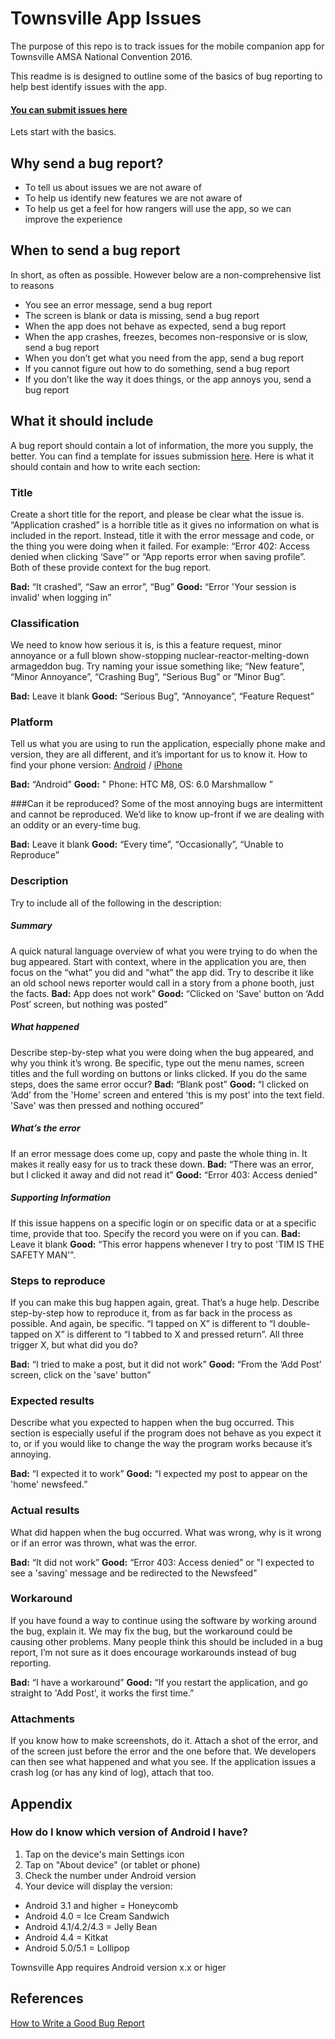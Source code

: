 # Townsville App Issues
The purpose of this repo is to track issues for the mobile companion app for Townsville AMSA National Convention 2016.

This readme is is designed to outline some of the basics of bug reporting to help best identify issues with the app.

#### [You can submit issues here](https://github.com/KrisnelC/townsville-app-issues/issues)

Lets start with the basics.

## Why send a bug report?
* To tell us about issues we are not aware of
* To help us identify new features we are not aware of
* To help us get a feel for how rangers will use the app, so we can improve the experience

## When to send a bug report
In short, as often as possible. However below are a non-comprehensive list to reasons
* You see an error message, send a bug report
* The screen is blank or data is missing, send a bug report
* When the app does not behave as expected, send a bug report
* When the app crashes, freezes, becomes non-responsive or is slow, send a bug report
* When you don’t get what you need from the app, send a bug report
* If you cannot figure out how to do something, send a bug report
* If you don’t like the way it does things, or the app annoys you, send a bug report

## What it should include

A bug report should contain a lot of information, the more you supply, the better. You can find a template for issues submission [here](). Here is what it should contain and how to write each section:

### Title
Create a short title for the report, and please be clear what the issue is. “Application crashed” is a horrible title as it gives no information on what is included in the report. Instead, title it with the error message and code, or the thing you were doing when it failed. For example: “Error 402: Access denied when clicking ‘Save’” or “App reports error when saving profile”. Both of these provide context for the bug report.

**Bad:** “It crashed”, “Saw an error”, “Bug”
**Good:** “Error 'Your session is invalid' when logging in”

### Classification
We need to know how serious it is, is this a feature request, minor annoyance or a full blown show-stopping nuclear-reactor-melting-down armageddon bug. Try naming your issue something like; “New feature”, “Minor Annoyance”, “Crashing Bug”, “Serious Bug” or “Minor Bug”.

**Bad:** Leave it blank
**Good:** “Serious Bug”, “Annoyance”, “Feature Request”

### Platform
Tell us what you are using to run the application, especially phone make and version, they are all different, and it’s important for us to know it.
How to find your phone version:  [Android](https://github.com/KrisnelC/townsville-app-issues#-how-do-i-know-which-version-of-android-i-have) / [iPhone](https://support.apple.com/en-au/HT201685)

**Bad:** “Android”
**Good:** " Phone: HTC M8, OS: 6.0 Marshmallow ”

###Can it be reproduced?
Some of the most annoying bugs are intermittent and cannot be reproduced. We’d like to know up-front if we are dealing with an oddity or an every-time bug.

**Bad:** Leave it blank
**Good:** “Every time”, “Occasionally”, “Unable to Reproduce”

### Description
Try to include all of the following in the description:

##### Summary
A quick natural language overview of what you were trying to do when the bug appeared. Start with context, where in the application you are, then focus on the “what” you did and “what” the app did. Try to describe it like an old school news reporter would call in a story from a phone booth, just the facts.
**Bad:** App does not work”
**Good:** “Clicked on 'Save' button on ‘Add Post’ screen, but nothing was posted”

##### What happened
Describe step-by-step what you were doing when the bug appeared, and why you think it’s wrong. Be specific, type out the menu names, screen titles and the full wording on buttons or links clicked. If you do the same steps, does the same error occur?
**Bad:** “Blank post”
**Good:** “I clicked on ‘Add’ from the 'Home' screen and entered 'this is my post' into the text field. 'Save' was then pressed and nothing occured”

##### What’s the error
 If an error message does come up, copy and paste the whole thing in. It makes it really easy for us to track these down.
**Bad:** “There was an error, but I clicked it away and did not read it”
**Good:** “Error 403: Access denied”

##### Supporting Information
If this issue happens on a specific login or on specific data or at a specific time, provide that too. Specify the record you were on if you can.
**Bad:** Leave it blank
**Good:** “This error happens whenever I try to post 'TIM IS THE SAFETY MAN'”.

### Steps to reproduce
If you can make this bug happen again, great. That’s a huge help. Describe step-by-step how to reproduce it, from as far back in the process as possible. And again, be specific. “I tapped on X” is different to “I double-tapped on X” is different to “I tabbed to X and pressed return”. All three trigger X, but what did you do?

**Bad:** “I tried to make a post, but it did not work”
**Good:** “From the ‘Add Post’ screen, click on the 'save' button”

### Expected results
Describe what you expected to happen when the bug occurred. This section is especially useful if the program does not behave as you expect it to, or if you would like to change the way the program works because it’s annoying.

**Bad:** “I expected it to work”
**Good:** “I expected my post to appear on the 'home' newsfeed.”

### Actual results
What did happen when the bug occurred. What was wrong, why is it wrong or if an error was thrown, what was the error.

**Bad:** “It did not work”
**Good:** “Error 403: Access denied” or "I expected to see a 'saving' message and be redirected to the Newsfeed"

### Workaround
If you have found a way to continue using the software by working around the bug, explain it. We may fix the bug, but the workaround could be causing other problems. Many people think this should be included in a bug report, I’m not sure as it does encourage workarounds instead of bug reporting.

**Bad:** “I have a workaround”
**Good:** “If you restart the application, and go straight to 'Add Post', it works the first time.”

### Attachments
If you know how to make screenshots, do it. Attach a shot of the error, and of the screen just before the error and the one before that. We developers can then see what happened and what you see. If the application issues a crash log (or has any kind of log), attach that too.

## Appendix
### <a name="android-v"></a> How do I know which version of Android I have?
1. Tap on the device's main Settings icon
2. Tap on "About device" (or tablet or phone)
3. Check the number under Android version
4. Your device will display the version:


* Android 3.1 and higher = Honeycomb
* Android 4.0 = Ice Cream Sandwich
* Android 4.1/4.2/4.3 = Jelly Bean
* Android 4.4 = Kitkat
* Android 5.0/5.1 = Lollipop

Townsville App requires Android version x.x or higer


## References
[How to Write a Good Bug Report](http://noverse.com/blog/2012/06/how-to-write-a-good-bug-report/)
